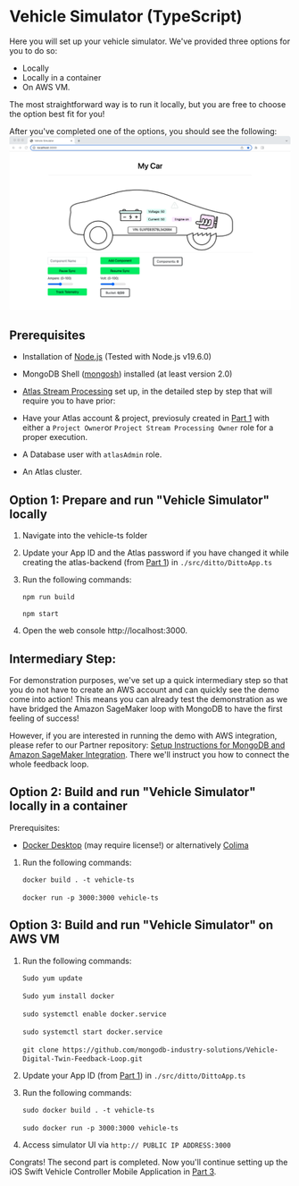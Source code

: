 # Vehicle Simulator (TypeScript)

Here you will set up your vehicle simulator. We've provided three options for you to do so: 

* Locally
* Locally in a container
* On AWS VM. 

The most straightforward way is to run it locally, but you are free to choose the option best fit for you! 

After you've completed one of the options, you should see the following: 
![image](../media/vehicle.png)

## Prerequisites

* Installation of [Node.js](https://nodejs.org/) (Tested with Node.js v19.6.0)

* MongoDB Shell ([mongosh](https://www.mongodb.com/docs/mongodb-shell/#mongodb-binary-bin.mongosh)) installed (at least version 2.0)

* [Atlas Stream Processing](https://www.mongodb.com/docs/atlas/atlas-stream-processing/tutorial/) set up, in the detailed step by step that will require you to have prior:
* Have your Atlas account & project, previosuly created in [Part 1](../atlas-backend) with either a `Project Owner`or `Project Stream Processing Owner` role for a proper execution.

* A Database user with `atlasAdmin` role.

* An Atlas cluster.



## Option 1: Prepare and run "Vehicle Simulator" locally

1. Navigate into the vehicle-ts folder 
2. Update your App ID and the Atlas password if you have changed it while creating the atlas-backend (from [Part 1](../atlas-backend)) in `./src/ditto/DittoApp.ts`

3. Run the following commands: 
      ```
      npm run build
      ```
      ```
      npm start
      ```
4. Open the web console http://localhost:3000. 

## Intermediary Step:
For demonstration purposes, we've set up a quick intermediary step so that you do not have to create an AWS account and can quickly see the demo come into action! This means you can already test the demonstration as we have bridged the Amazon SageMaker loop with MongoDB to have the first feeling of success!  

However, if you are interested in running the demo with AWS integration, please refer to our Partner repository: [Setup Instructions for MongoDB and Amazon SageMaker Integration](https://github.com/mongodb-partners/Vehicle-Digital-Twin-Solution). There we'll instruct you how to connect the whole feedback loop. 

## Option 2: Build and run "Vehicle Simulator" locally in a container

Prerequisites:
- [Docker Desktop](https://www.docker.com/) (may require license!) or alternatively [Colima](https://github.com/abiosoft/colima)

1. Run the following commands: 
    
    ```
    docker build . -t vehicle-ts 

    docker run -p 3000:3000 vehicle-ts
    ```

## Option 3: Build and run "Vehicle Simulator" on AWS VM

1. Run the following commands: 

      ```
      Sudo yum update
      
      Sudo yum install docker
      
      sudo systemctl enable docker.service

      sudo systemctl start docker.service

      git clone https://github.com/mongodb-industry-solutions/Vehicle-Digital-Twin-Feedback-Loop.git
      ```

2. Update your App ID (from [Part 1](../atlas-backend)) in `./src/ditto/DittoApp.ts`

3. Run the following commands:

      ```
      sudo docker build . -t vehicle-ts

      sudo docker run -p 3000:3000 vehicle-ts
      ```

4. Access simulator UI via `http:// PUBLIC IP ADDRESS:3000`

Congrats! The second part is completed. Now you'll continue setting up the iOS Swift Vehicle Controller Mobile Application in [Part 3](../mobile-swift).
